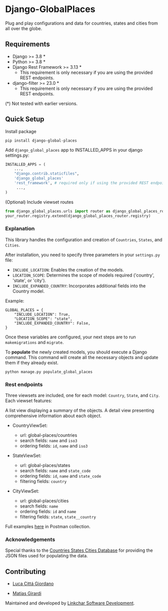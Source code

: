 
# Django-GlobalPlaces
Plug and play configurations and data for countries, states and cities from all over the globe.

## Requirements
- Django >= 3.8 *
- Python >= 3.8 *
- Django Rest Framework >=  3.13 *
	- This requirement is only necessary if you are using the provided REST endpoints.
- django-filter >= 23.0 *
	- This requirement is only necessary if you are using the provided REST endpoints.


(*) Not tested with earlier versions.

## Quick Setup

Install package

    pip install django-global-places
    
Add `django_global_places` app to INSTALLED_APPS in your django settings.py:

```python
INSTALLED_APPS = (
    ...,
    "django.contrib.staticfiles",
    'django_global_places'
    'rest_framework', # required only if using the provided REST endpoints
     ...,
)
```
    
(Optional) Include viewset routes

```python
from django_global_places.urls import router as django_global_places_router
your_router.registry.extend(django_global_places_router.registry)
```
    

### Explanation


This library handles the configuration and creation of `Countries`, `States`, and `Cities`.

After installation, you need to specify three parameters in your `settings.py` file:

-   `INCLUDE_LOCATION`: Enables the creation of the models.
-   `LOCATION_SCOPE`: Determines the scope of models required ('country', 'state', or 'city').
-   `INCLUDE_EXPANDED_COUNTRY`: Incorporates additional fields into the Country model.

Example:

    GLOBAL_PLACES = {
	    "INCLUDE_LOCATION": True,
	    "LOCATION_SCOPE": "state",
	    "INCLUDE_EXPANDED_COUNTRY": False,
    }


Once these variables are configured, your next steps are to run `makemigrations` and `migrate`.

To **populate** the newly created models, you should execute a Django command. This command will create all the necessary objects and update them if they already exist.

    python manage.py populate_global_places

### Rest endpoints

Three viewsets are included, one for each model: `Country`, `State`, and `City`. Each viewset features:

A list view displaying a summary of the objects.
A detail view presenting comprehensive information about each object.

- CountryViewSet:
	- url: global-places/countries
	- search fields: `name` and `iso3`
	- ordering fields: `id`, `name` and `iso3`

- StateViewSet:
	- url: global-places/states
	- search fields: `name` and `state_code`
	- ordering fields: `id`, `name` and `state_code`
	- filtering fields: `country`

- CityViewSet:
	- url: global-places/cities
	- search fields: `name`
	- ordering fields: `id` and `name`
	- filtering fields: `state`, `state__country`

Full examples [here](https://www.postman.com/restless-zodiac-765340/workspace/django-globalplaces/collection/18007906-46245b57-0675-4bfb-ae41-c71ee6f6f6f5?action=share&creator=18007906) in Postman collection.

### Acknowledgements

Special thanks to the [Countries States Cities Database](https://github.com/dr5hn/countries-states-cities-database) for providing the JSON files used for populating the data.

## Contributing

-   [Luca Cittá Giordano](https://www.linkedin.com/in/lucacittagiordano/)
    
-   [Matias Girardi](https://www.linkedin.com/in/matiasgirardi)

Maintained and developed by [Linkchar Software Development](https://linkchar.com/).


